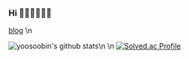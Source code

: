 ### Hi 👩🏻‍💻👩🏻‍💻





<a href='https://ysbstudy.tistory.com/'>blog</a> \n

![yoosoobin's github stats](https://github-readme-stats.vercel.app/api?username=yoosoobin&show_icons=true)\n 
\n
[![Solved.ac Profile](http://mazassumnida.wtf/api/v2/generate_badge?boj=dbqhrska1)](https://solved.ac/dbqhrska1/)
